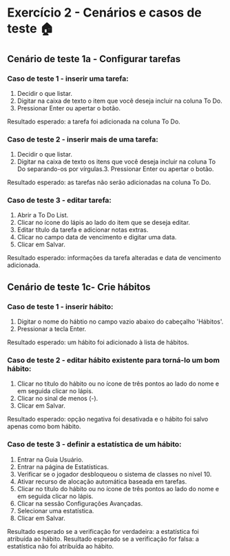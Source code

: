 # Exercício 2 - Cenários e casos de teste 🏠


## Cenário de teste 1a - Configurar tarefas

### Caso de teste 1 - inserir uma tarefa:
1. Decidir o que listar.
2. Digitar na caixa de texto o item que você deseja incluir na coluna To Do.
3. Pressionar Enter ou apertar o botão.

Resultado esperado: a tarefa foi adicionada na coluna To Do.


### Caso de teste 2 - inserir mais de uma tarefa:
1. Decidir o que listar.
2. Digitar na caixa de texto os itens que você deseja incluir na coluna To Do separando-os por vírgulas.3. Pressionar Enter ou apertar o botão.

Resultado esperado: as tarefas não serão adicionadas na coluna To Do.


### Caso de teste 3 - editar tarefa:
1. Abrir a To Do List.
2. Clicar no ícone do lápis ao lado do item que se deseja editar.
3. Editar título da tarefa e adicionar notas extras.
4. Clicar no campo data de vencimento e digitar uma data.
5. Clicar em Salvar.

Resultado esperado: informações da tarefa alteradas e data de vencimento adicionada. 



## Cenário de teste 1c- Crie hábitos

### Caso de teste 1 - inserir hábito:
1. Digitar o nome do hábtio no campo vazio abaixo do cabeçalho 'Hábitos'.
2. Pressionar a tecla Enter.

Resultado esperado: um hábito foi adicionado à lista de hábitos. 


### Caso de teste 2 - editar hábito existente para torná-lo um bom hábito:
1. Clicar no título do hábito ou no ícone de três pontos ao lado do nome e em seguida clicar no lápis.
2. Clicar no sinal de menos (-).
3. Clicar em Salvar.

Resultado esperado: opção negativa foi desativada e o hábito foi salvo apenas como bom hábito. 


### Caso de teste 3 - definir a estatística de um hábito:
1. Entrar na Guia Usuário.
2. Entrar na página de Estatísticas.
3. Verificar se o jogador desbloqueou o sistema de classes no nível 10.
4. Ativar recurso de alocação automática baseada em tarefas. 
5. Clicar no título do hábito ou no ícone de três pontos ao lado do nome e em seguida clicar no lápis.
6. Clicar na sessão Configurações Avançadas.
7. Selecionar uma estatística.
8. Clicar em Salvar.

Resultado esperado se a verificação for verdadeira: a estatística foi atribuída ao hábito.
Resultado esperado se a verificação for falsa: a estatística não foi atribuída ao hábito.


